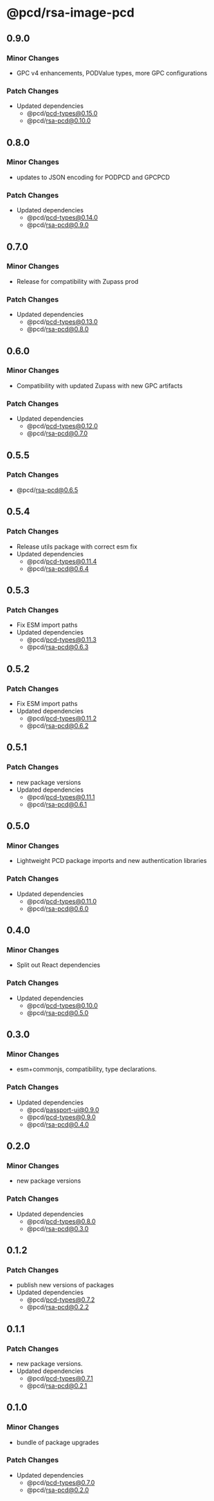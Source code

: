 # @pcd/rsa-image-pcd

## 0.9.0

### Minor Changes

- GPC v4 enhancements, PODValue types, more GPC configurations

### Patch Changes

- Updated dependencies
  - @pcd/pcd-types@0.15.0
  - @pcd/rsa-pcd@0.10.0

## 0.8.0

### Minor Changes

- updates to JSON encoding for PODPCD and GPCPCD

### Patch Changes

- Updated dependencies
  - @pcd/pcd-types@0.14.0
  - @pcd/rsa-pcd@0.9.0

## 0.7.0

### Minor Changes

- Release for compatibility with Zupass prod

### Patch Changes

- Updated dependencies
  - @pcd/pcd-types@0.13.0
  - @pcd/rsa-pcd@0.8.0

## 0.6.0

### Minor Changes

- Compatibility with updated Zupass with new GPC artifacts

### Patch Changes

- Updated dependencies
  - @pcd/pcd-types@0.12.0
  - @pcd/rsa-pcd@0.7.0

## 0.5.5

### Patch Changes

- @pcd/rsa-pcd@0.6.5

## 0.5.4

### Patch Changes

- Release utils package with correct esm fix
- Updated dependencies
  - @pcd/pcd-types@0.11.4
  - @pcd/rsa-pcd@0.6.4

## 0.5.3

### Patch Changes

- Fix ESM import paths
- Updated dependencies
  - @pcd/pcd-types@0.11.3
  - @pcd/rsa-pcd@0.6.3

## 0.5.2

### Patch Changes

- Fix ESM import paths
- Updated dependencies
  - @pcd/pcd-types@0.11.2
  - @pcd/rsa-pcd@0.6.2

## 0.5.1

### Patch Changes

- new package versions
- Updated dependencies
  - @pcd/pcd-types@0.11.1
  - @pcd/rsa-pcd@0.6.1

## 0.5.0

### Minor Changes

- Lightweight PCD package imports and new authentication libraries

### Patch Changes

- Updated dependencies
  - @pcd/pcd-types@0.11.0
  - @pcd/rsa-pcd@0.6.0

## 0.4.0

### Minor Changes

- Split out React dependencies

### Patch Changes

- Updated dependencies
  - @pcd/pcd-types@0.10.0
  - @pcd/rsa-pcd@0.5.0

## 0.3.0

### Minor Changes

- esm+commonjs, compatibility, type declarations.

### Patch Changes

- Updated dependencies
  - @pcd/passport-ui@0.9.0
  - @pcd/pcd-types@0.9.0
  - @pcd/rsa-pcd@0.4.0

## 0.2.0

### Minor Changes

- new package versions

### Patch Changes

- Updated dependencies
  - @pcd/pcd-types@0.8.0
  - @pcd/rsa-pcd@0.3.0

## 0.1.2

### Patch Changes

- publish new versions of packages
- Updated dependencies
  - @pcd/pcd-types@0.7.2
  - @pcd/rsa-pcd@0.2.2

## 0.1.1

### Patch Changes

- new package versions.
- Updated dependencies
  - @pcd/pcd-types@0.7.1
  - @pcd/rsa-pcd@0.2.1

## 0.1.0

### Minor Changes

- bundle of package upgrades

### Patch Changes

- Updated dependencies
  - @pcd/pcd-types@0.7.0
  - @pcd/rsa-pcd@0.2.0
